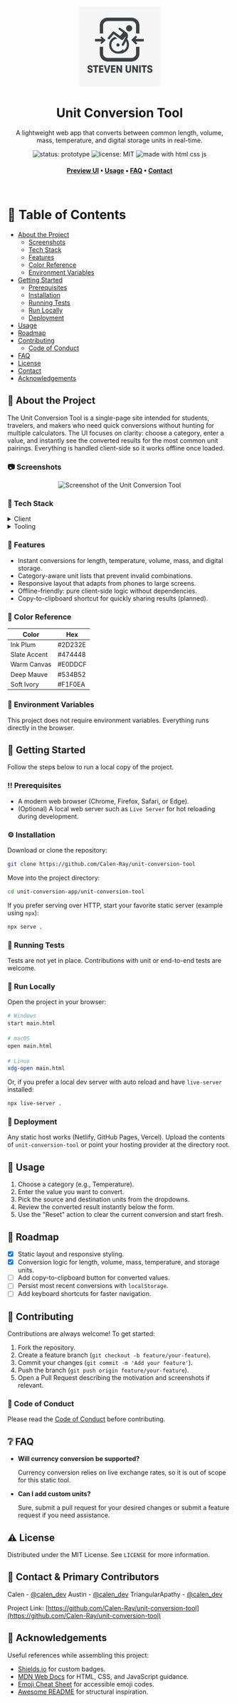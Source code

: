 <!--
Readme template adapted from https://github.com/Louis3797/awesome-readme-template/blob/main/README.md
Thanks Louis for the inspiration.
-->
<div align="center">

  <img src="Images\crappy_filler_logo.png" alt="Unit Conversion Tool logo" width="180" height="auto" />
  <h1>Unit Conversion Tool</h1>
  
  <p>
    A lightweight web app that converts between common length, volume, mass, temperature, and digital storage units in real-time.
  </p>

<p>
  <img src="https://img.shields.io/badge/status-prototype-blue" alt="status: prototype" />
  <img src="https://img.shields.io/badge/license-MIT-green" alt="license: MIT" />
  <img src="https://img.shields.io/badge/made%20with-HTML%20%7C%20CSS%20%7C%20JS-orange" alt="made with html css js" />
</p>
   
<h4>
    <a href="main.html">Preview UI</a>
  <span> &bull; </span>
    <a href="#eyes-usage">Usage</a>
  <span> &bull; </span>
    <a href="#grey_question-faq">FAQ</a>
  <span> &bull; </span>
    <a href="#handshake-contact">Contact</a>
  </h4>
</div>

<br />

<!-- Table of Contents -->
# :notebook_with_decorative_cover: Table of Contents

- [About the Project](#star2-about-the-project)
  * [Screenshots](#camera-screenshots)
  * [Tech Stack](#space_invader-tech-stack)
  * [Features](#dart-features)
  * [Color Reference](#art-color-reference)
  * [Environment Variables](#key-environment-variables)
- [Getting Started](#toolbox-getting-started)
  * [Prerequisites](#bangbang-prerequisites)
  * [Installation](#gear-installation)
  * [Running Tests](#test_tube-running-tests)
  * [Run Locally](#running-run-locally)
  * [Deployment](#triangular_flag_on_post-deployment)
- [Usage](#eyes-usage)
- [Roadmap](#compass-roadmap)
- [Contributing](#wave-contributing)
  * [Code of Conduct](#scroll-code-of-conduct)
- [FAQ](#grey_question-faq)
- [License](#warning-license)
- [Contact](#handshake-contact)
- [Acknowledgements](#gem-acknowledgements)

  

<!-- About the Project -->
## :star2: About the Project

The Unit Conversion Tool is a single-page site intended for students, travelers, and makers who need quick conversions without hunting for multiple calculators. The UI focuses on clarity: choose a category, enter a value, and instantly see the converted results for the most common unit pairings. Everything is handled client-side so it works offline once loaded.

<!-- Screenshots -->
### :camera: Screenshots

<div align="center"> 
  <img src="assets/screenshot-dashboard.png" alt="Screenshot of the Unit Conversion Tool" />
</div>

<!-- TechStack -->
### :space_invader: Tech Stack

<details>
  <summary>Client</summary>
  <ul>
    <li><a href="https://developer.mozilla.org/docs/Web/HTML">HTML5</a></li>
    <li><a href="https://developer.mozilla.org/docs/Web/CSS">CSS3</a></li>
    <li><a href="https://developer.mozilla.org/docs/Web/JavaScript">Vanilla JavaScript</a></li>
  </ul>
</details>

<details>
  <summary>Tooling</summary>
  <ul>
    <li><a href="https://github.com/">Git</a></li>
    <li><a href="https://code.visualstudio.com/">Visual Studio Code</a></li>
  </ul>
</details>


<!-- Features -->
### :dart: Features

- Instant conversions for length, temperature, volume, mass, and digital storage.
- Category-aware unit lists that prevent invalid combinations.
- Responsive layout that adapts from phones to large screens.
- Offline-friendly: pure client-side logic without dependencies.
- Copy-to-clipboard shortcut for quickly sharing results (planned).

<!-- Color Reference -->
### :art: Color Reference

| Color         | Hex     |
| ------------- | ------- |
| Ink Plum      | #2D232E |
| Slate Accent  | #474448 |
| Warm Canvas   | #E0DDCF |
| Deep Mauve    | #534B52 |
| Soft Ivory    | #F1F0EA |

<!-- Env Variables -->
### :key: Environment Variables

This project does not require environment variables. Everything runs directly in the browser.

<!-- Getting Started -->
## :toolbox: Getting Started

Follow the steps below to run a local copy of the project.

<!-- Prerequisites -->
### :bangbang: Prerequisites

- A modern web browser (Chrome, Firefox, Safari, or Edge).
- (Optional) A local web server such as `Live Server` for hot reloading during development.

<!-- Installation -->
### :gear: Installation

Download or clone the repository:

```bash
git clone https://github.com/Calen-Ray/unit-conversion-tool
```

Move into the project directory:

```bash
cd unit-conversion-app/unit-conversion-tool
```

If you prefer serving over HTTP, start your favorite static server (example using `npx`):

```bash
npx serve .
```

<!-- Running Tests -->
### :test_tube: Running Tests

Tests are not yet in place. Contributions with unit or end-to-end tests are welcome.

<!-- Run Locally -->
### :running: Run Locally

Open the project in your browser:

```bash
# Windows
start main.html

# macOS
open main.html

# Linux
xdg-open main.html
```

Or, if you prefer a local dev server with auto reload and have `live-server` installed:

```bash
npx live-server .
```

<!-- Deployment -->
### :triangular_flag_on_post: Deployment

Any static host works (Netlify, GitHub Pages, Vercel). Upload the contents of `unit-conversion-tool` or point your hosting provider at the directory root.

<!-- Usage -->
## :eyes: Usage

1. Choose a category (e.g., Temperature).
2. Enter the value you want to convert.
3. Pick the source and destination units from the dropdowns.
4. Review the converted result instantly below the form.
5. Use the "Reset" action to clear the current conversion and start fresh.

<!-- Roadmap -->
## :compass: Roadmap

- [x] Static layout and responsive styling.
- [x] Conversion logic for length, volume, mass, temperature, and storage units.
- [ ] Add copy-to-clipboard button for converted values.
- [ ] Persist most recent conversions with `localStorage`.
- [ ] Add keyboard shortcuts for faster navigation.

<!-- Contributing -->
## :wave: Contributing

Contributions are always welcome! To get started:

1. Fork the repository.
2. Create a feature branch (`git checkout -b feature/your-feature`).
3. Commit your changes (`git commit -m 'Add your feature'`).
4. Push the branch (`git push origin feature/your-feature`).
5. Open a Pull Request describing the motivation and screenshots if relevant.

<!-- Code of Conduct -->
### :scroll: Code of Conduct

Please read the [Code of Conduct](https://www.contributor-covenant.org/version/2/1/code_of_conduct/) before contributing.

<!-- FAQ -->
## :grey_question: FAQ

- **Will currency conversion be supported?**

  Currency conversion relies on live exchange rates, so it is out of scope for this static tool.

- **Can I add custom units?**

  Sure, submit a pull request for your desired changes or submit a feature request if you need assistance.

<!-- License -->
## :warning: License

Distributed under the MIT License. See `LICENSE` for more information.

<!-- Contact -->
## :handshake: Contact & Primary Contributors

Calen - [@calen_dev](https://github.com/Calen-Ray)
Austin - [@calen_dev](https://github.com/Austin-Marlatt)
TriangularApathy - [@calen_dev](https://github.com/TriangularApathy)

Project Link: [https://github.com/Calen-Ray/unit-conversion-tool](https://github.com/Calen-Ray/unit-conversion-tool)

<!-- Acknowledgments -->
## :gem: Acknowledgements

Useful references while assembling this project:

- [Shields.io](https://shields.io/) for custom badges.
- [MDN Web Docs](https://developer.mozilla.org/) for HTML, CSS, and JavaScript guidance.
- [Emoji Cheat Sheet](https://github.com/ikatyang/emoji-cheat-sheet/blob/master/README.md) for accessible emoji codes.
- [Awesome README](https://github.com/matiassingers/awesome-readme) for structural inspiration.
